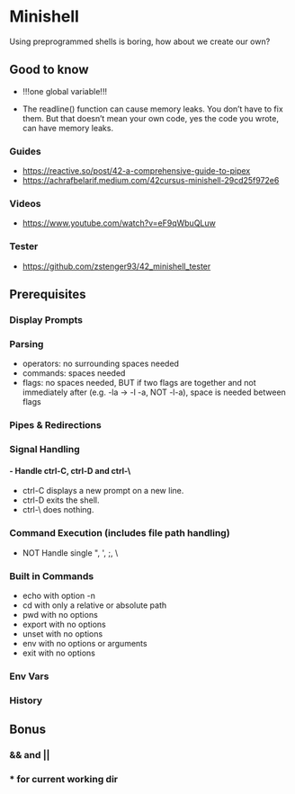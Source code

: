 # Minishell
Using preprogrammed shells is boring, how about we create our own?



## Good to know
- !!!one global variable!!!

- The readline() function can cause memory leaks. You don’t have to fix them. But
that doesn’t mean your own code, yes the code you wrote, can have memory
leaks.

### Guides
- https://reactive.so/post/42-a-comprehensive-guide-to-pipex
- https://achrafbelarif.medium.com/42cursus-minishell-29cd25f972e6
### Videos
- https://www.youtube.com/watch?v=eF9qWbuQLuw
### Tester
- https://github.com/zstenger93/42_minishell_tester

## Prerequisites
### Display Prompts
### Parsing
- operators: no surrounding spaces needed
- commands: spaces needed
- flags: no spaces needed, BUT if two flags are together and not immediately after (e.g. -la -> -l -a, NOT -l-a), space is needed between flags
### Pipes & Redirections
### Signal Handling
#### - Handle ctrl-C, ctrl-D and ctrl-\
  - ctrl-C displays a new prompt on a new line.
  - ctrl-D exits the shell.
  - ctrl-\ does nothing.
### Command Execution (includes file path handling)
- NOT Handle single ", ', ;, \
### Built in Commands
- echo with option -n
- cd with only a relative or absolute path
- pwd with no options
- export with no options
- unset with no options
- env with no options or arguments
- exit with no options
### Env Vars
### History

## Bonus
### && and ||
### * for current working dir
